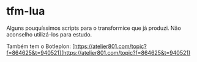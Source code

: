 # tfm-lua


Alguns pouquíssimos scripts para o transformice que já produzi.
Não aconselho utilizá-los para estudo.


Também tem o Botleplon: [https://atelier801.com/topic?f=864625&t=940521](https://atelier801.com/topic?f=864625&t=940521)
